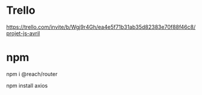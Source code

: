 # Trello

https://trello.com/invite/b/Wgj9r4Gh/ea4e5f71b31ab35d82383e70f88f46c8/projet-js-avril

# npm

npm i @reach/router

npm install axios
